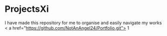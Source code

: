 # ProjectsXi
I have made this repository for me to organise and easily navigate my works
< a href="https://github.com/NotAnAngel24/Portfolio.git"> 1 </a>

